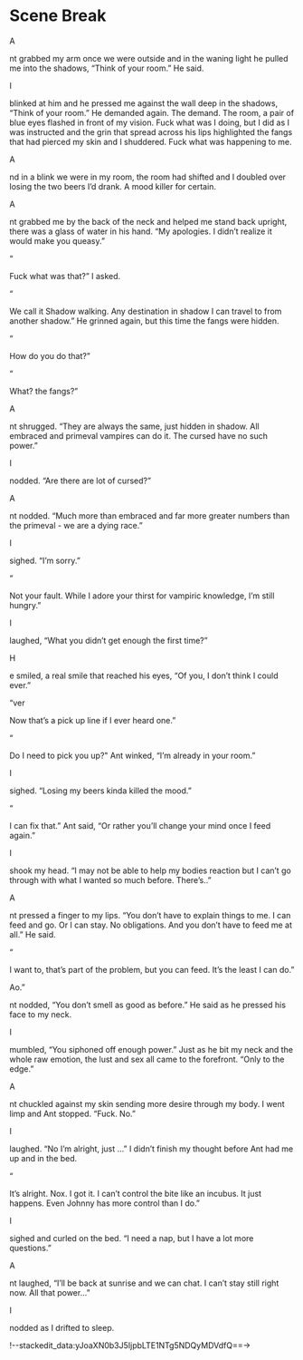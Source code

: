 #  Scene Break

A

nt grabbed my arm once we were outside and in the waning light he pulled me
into the shadows, “Think of your room.” He said.

I

 blinked at him and he pressed me against the wall deep in the shadows, “Think
of your room.” He demanded again. The demand. The room, a pair of blue eyes
flashed in front of my vision. Fuck what was I doing, but I did as I was
instructed and the grin that spread across his lips highlighted the fangs that
had pierced my skin and I shuddered. Fuck what was happening to me.

A

nd in a blink we were in my room, the room had shifted and I doubled over
losing the two beers I’d drank. A mood killer for certain.

A

nt grabbed me by the back of the neck and helped me stand back upright, there
was a glass of water in his hand. “My apologies. I didn’t realize it would make
you queasy.”

“

Fuck what was that?” I asked.

“

We call it Shadow walking. Any destination in shadow I can travel to from
another shadow.” He grinned again, but this time the fangs were hidden.

“

How do you do that?”

“

What? the fangs?”

A

nt shrugged. “They are always the same, just hidden in shadow. All embraced and
primeval vampires can do it. The cursed have no such power.”

I

 nodded. “Are there are lot of cursed?”

A

nt nodded. “Much more than embraced and far more greater numbers than the
primeval - we are a dying race.”

I

 sighed. “I’m sorry.”

“

Not your fault. While I adore your thirst for vampiric knowledge, I’m still
hungry.”

I

 laughed, “What you didn’t get enough the first time?”

H

e smiled, a real smile that reached his eyes, “Of you, I don’t think I could
ever.”

“ver

Now that’s a pick up line if I ever heard one.”

“

Do I need to pick you up?" Ant winked, “I’m already in your room.”

I

 sighed. “Losing my beers kinda killed the mood.”

“

I can fix that.” Ant said, “Or rather you’ll change your mind once I feed
again.”

I

 shook my head. “I may not be able to help my bodies reaction but I can’t go
through with what I wanted so much before. There’s..”

A

nt pressed a finger to my lips. “You don’t have to explain things to me. I can
feed and go. Or I can stay. No obligations. And you don’t have to feed me at
all.” He said.

“

I want to, that’s part of the problem, but you can feed. It’s the least I can
do.”

Ao.”

nt nodded, “You don’t smell as good as before.” He said as he pressed his face
to my neck.

I

 mumbled, “You siphoned off enough power.” Just as he bit my neck and the whole
raw emotion, the lust and sex all came to the forefront. “Only to the edge.”

A

nt chuckled against my skin sending more desire through my body. I went limp
and Ant stopped. “Fuck. No.”

I

 laughed. “No I’m alright, just …” I didn’t finish my thought before Ant had me
up and in the bed.

“

It’s alright. Nox. I got it. I can’t control the bite like an incubus. It just
happens. Even Johnny has more control than I do.”

I

 sighed and curled on the bed. “I need a nap, but I have a lot more questions.”

A

nt laughed, “I’ll be back at sunrise and we can chat. I can’t stay still right
now. All that power…”

I

 nodded as I drifted to sleep.


!--stackedit_data:yJoaXN0b3J5IjpbLTE1NTg5NDQyMDVdfQ==->
<!--stackedit_data:
eyJoaXN0b3J5IjpbMjExNDgyMzQyN119
-->